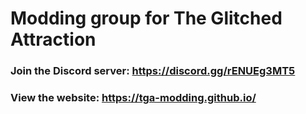 # Modding group for The Glitched Attraction
### Join the Discord server: https://discord.gg/rENUEg3MT5
### View the website: https://tga-modding.github.io/
